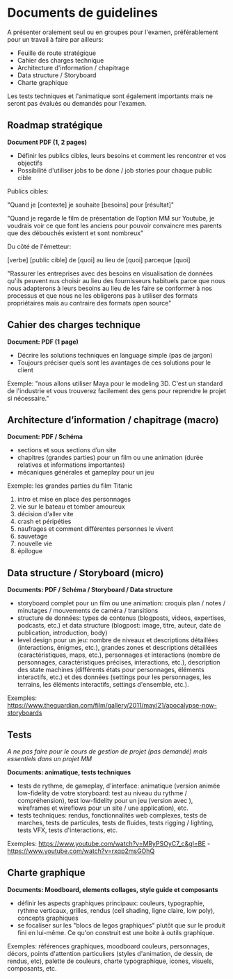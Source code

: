 # Documents de guidelines

A présenter oralement seul ou en groupes pour l'examen, préférablement pour un travail à faire par ailleurs:

- Feuille de route stratégique
- Cahier des charges technique
- Architecture d'information / chapitrage
- Data structure / Storyboard
- Charte graphique

Les tests techniques et l'animatique sont également importants mais ne seront pas évalués ou demandés pour l'examen.

## Roadmap stratégique

**Document PDF (1, 2 pages)**

- Définir les publics cibles, leurs besoins et comment les rencontrer et vos objectifs
- Possibilité d'utiliser jobs to be done / job stories pour chaque public cible

Publics cibles:

"Quand je [contexte] je souhaite [besoins] pour [résultat]"

"Quand je regarde le film de présentation de l’option MM sur Youtube, je voudrais voir ce que font les anciens pour pouvoir convaincre mes parents que des débouchés existent et sont nombreux"

Du côté de l'émetteur:

[verbe] [public cible] de [quoi] au lieu de [quoi] parceque [quoi]

"Rassurer les entreprises avec des besoins en visualisation de données qu'ils peuvent nus choisir au lieu des fournisseurs habituels parce que nous nous adapterons à leurs besoins au lieu de les faire se conformer à nos processus et que nous ne les obligerons pas à utiliser des formats propriétaires mais au contraire des formats open source"

## Cahier des charges technique

**Document: PDF (1 page)**

- Décrire les solutions techniques en language simple (pas de jargon)
- Toujours préciser quels sont les avantages de ces solutions pour le client

Exemple: "nous allons utiliser Maya pour le modeling 3D. C'est un standard de l'industrie et vous trouverez facilement des gens pour reprendre le projet si nécessaire."

## Architecture d’information / chapitrage (macro)

**Document: PDF / Schéma**

- sections et sous sections d’un site
- chapitres (grandes parties) pour un film ou une animation (durée relatives et informations importantes)
- mécaniques générales et gameplay pour un jeu

Exemple: les grandes parties du film Titanic

1. intro et mise en place des personnages
2. vie sur le bateau et tomber amoureux
3. décision d'aller vite
4. crash et péripéties
5. naufrages et comment différentes personnes le vivent
6. sauvetage
7. nouvelle vie
8. épilogue

## Data structure / Storyboard (micro)

**Documents: PDF / Schéma / Storyboard / Data structure**

- storyboard complet pour un film ou une animation: croquis plan / notes / minutages / mouvements de caméra / transitions
- structure de données: types de contenus (blogposts, videos, expertises, podcasts, etc.) et data structure (blogpost: image, titre, auteur, date de publication, introduction, body)
- level design pour un jeu: nombre de niveaux et descriptions détaillées (interactions, énigmes, etc.), grandes zones et descriptions détaillées (caractéristiques, maps, etc.), personnages et interactions (nombre de personnages, caractéristiques précises, interactions, etc.), description des state machines (différents états pour personnages, éléments interactifs, etc.) et des données (settings pour les personnages, les terrains, les éléments interactifs, settings d'ensemble, etc.).

Exemples: https://www.theguardian.com/film/gallery/2011/may/21/apocalypse-now-storyboards

## Tests

_A ne pas faire pour le cours de gestion de projet (pas demandé) mais essentiels dans un projet MM_

**Documents: animatique, tests techniques**

- tests de rythme, de gameplay, d'interface: animatique (version animée low-fidelity de votre storyboard: test au niveau du rythme / compréhension), test low-fidelity pour un jeu (version avec ), wireframes et wireflows pour un site / une application), etc.
- tests techniques: rendus, fonctionnalités web complexes, tests de marches, tests de particules, tests de fluides, tests rigging / lighting, tests VFX, tests d'interactions, etc.

Exemples: https://www.youtube.com/watch?v=MRyPSOyC7_c&gl=BE - https://www.youtube.com/watch?v=rxqp2msGOhQ

## Charte graphique

**Documents: Moodboard, elements collages, style guide et composants**

- définir les aspects graphiques principaux: couleurs, typographie, rythme verticaux, grilles, rendus (cell shading, ligne claire, low poly), concepts graphiques
- se focaliser sur les "blocs de legos graphiques" plutôt que sur le produit fini en lui-même. Ce qu'on construit est une boite à outils graphique.

Exemples: références graphiques, moodboard couleurs, personnages, décors, points d'attention particuliers (styles d'animation, de dessin, de rendus, etc), palette de couleurs, charte typographique, icones, visuels, composants, etc.
